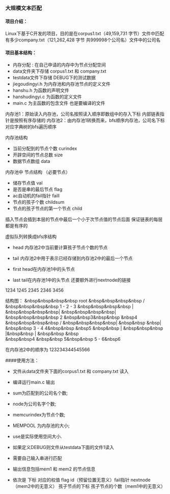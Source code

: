 ### 大规模文本匹配
#### 项目介绍：
Linux下基于C开发的项目，目的是在corpus1.txt（49,159,731 字节）文件中匹配有多少company.txt（121,262,428 字节 共999998个公司名）文件中的公司名
#### 项目基本结构：

* 内存分配 : 在自己申请的内存中为节点分配空间
* data文件夹下存储 corpus1.txt 和 company.txt 
* testdata文件下存储 DEBUG下的测试数据
* jiegoudingyi.h 为内存池和内存池节点的定义文件
* hanshu.h 为函数的声明文件
* hanshudingyi.c 为函数的定义文件
* main.c 为主函数的包含文件 也是要编译的文件

内存池1：原始读入内存池，公司名按照读入顺序即数组中的存入下标 内部链表指针是按照有序存储的
内存池2：由内存池1转换而来，bfs顺序内存池，公司名下标对应字典树的bfs遍历顺序

内存池结构
* 当前分配到的节点个数 curindex
* 开辟空间的节点总数 size
* 数据节点数组 data

内存池中 节点结构 （必要节点）
* 储存节点值 val
* 是否是串的最后节点 flag
* ac自动机的fail指针 faill
* 节点的孩子个数 childsum
* 节点的孩子节点的第一个节点 child

插入节点会插到本层的节点中最后一个小于次节点值的节点后面 保证链表的每层都是有序的

虚拟队列转换成bfs序结构
* head 内存池2中当前要计算孩子节点个数的节点 
* tail 内存池2中用于表示已经存储到内存池2中的最后一个节点

* first head在内存池1中的头节点
* last tail在内存池1中的头节点 还要额外进行nextnode的链接
	
	
1234
1245
2345
2346
3456

结构图：
&nbsp&nbsp&nbsp&nbsp	  root
&nbsp&nbsp&nbsp&nbsp		  /       
&nbsp&nbsp&nbsp&nbsp		1    -   2   -   3
&nbsp&nbsp&nbsp&nbsp		|  &nbsp&nbsp&nbsp&nbsp| &nbsp&nbsp&nbsp&nbsp|
&nbsp&nbsp&nbsp&nbsp		2 &nbsp&nbsp3&nbsp&nbsp &nbsp4
&nbsp&nbsp&nbsp&nbsp	/    &nbsp&nbsp&nbsp&nbsp| &nbsp&nbsp &nbsp|
&nbsp&nbsp 3   -  4 4&nbsp&nbsp &nbsp5
&nbsp&nbsp |   &nbsp&nbsp&nbsp |&nbsp&nbsp | &nbsp&nbsp &nbsp\
&nbsp&nbsp4  &nbsp&nbsp   5&nbsp&nbsp 5 - 6&nbsp6
	
在内存池2中的顺序为
123234344545566

####使用方法：
* 文件从data文件夹下面的corpus1.txt 和 company.txt 读入
* 编译运行main.c 输出
* sum为匹配到的公司名个数;
* node为公司名字个数;
* memcurindex为节点个数;
* MEMPOOL 为内存池的大小;
* use是实际使用空间大小.

* 如果定义DEBUG则文件从testdata下面的文件1读入
* 需要自己输入串进行匹配
* 输出信息包括mem1 和 mem2 的节点信息 
* 依次是 下标 对应的权值 flag id（预留位置无意义）fail指针 nextnode（mem2中的无意义） 孩子节点的下标 孩子节点的个数（mem1中的无意义）
